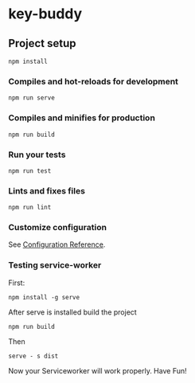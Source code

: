 # key-buddy

## Project setup
```
npm install
```

### Compiles and hot-reloads for development
```
npm run serve
```

### Compiles and minifies for production
```
npm run build
```

### Run your tests
```
npm run test
```

### Lints and fixes files
```
npm run lint
```

### Customize configuration
See [Configuration Reference](https://cli.vuejs.org/config/).

### Testing service-worker
First:
```
npm install -g serve
```
After serve is installed build the project
```
npm run build
```
Then
```
serve - s dist
```
Now your Serviceworker will work properly. Have Fun!